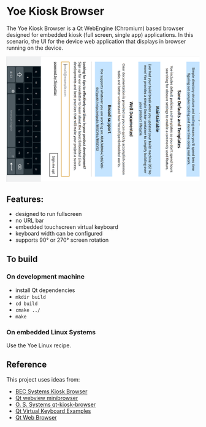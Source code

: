 # Yoe Kiosk Browser

The Yoe Kiosk Browser is a Qt WebEngine (Chromium) based browser
designed for embedded kiosk (full screen, single app) applications. In this scenario, the UI for the device
web application that displays in browser running on the device.

![screenshot](screenshot.png)

## Features:

- designed to run fullscreen
- no URL bar
- embedded touchscreen virtual keyboard
- keyboard width can be configured
- supports 90° or 270° screen rotation

## To build

### On development machine

- install Qt dependencies
- `mkdir build`
- `cd build`
- `cmake ../`
- `make`

### On embedded Linux Systems

Use the Yoe Linux recipe.

## Reference

This project uses ideas from:

- [BEC Systems Kiosk Browser](https://github.com/cbrake/kiosk-browser/tree/qt-webengine)
- [Qt webview minibrowser](https://github.com/qt/qtwebview/tree/dev/examples/webview/minibrowser)
- [O. S. Systems qt-kiosk-browser](https://github.com/OSSystems/qt-kiosk-browser)
- [Qt Virtual Keyboard Examples](https://github.com/qt/qtvirtualkeyboard/tree/dev/examples/virtualkeyboard/basic)
- [Qt Web Browser](https://code.qt.io/cgit/qt-apps/qtwebbrowser.git/)

